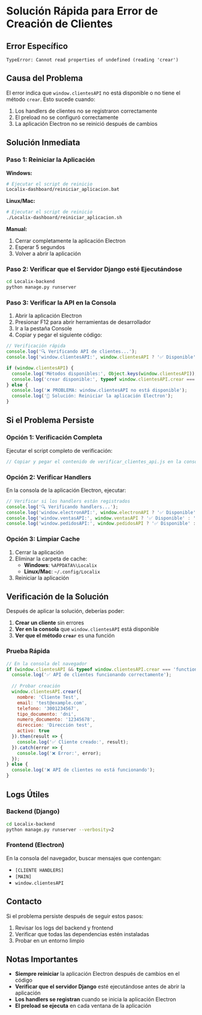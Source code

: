 # Solución Rápida para Error de Creación de Clientes

## Error Específico
```
TypeError: Cannot read properties of undefined (reading 'crear')
```

## Causa del Problema
El error indica que `window.clientesAPI` no está disponible o no tiene el método `crear`. Esto sucede cuando:
1. Los handlers de clientes no se registraron correctamente
2. El preload no se configuró correctamente
3. La aplicación Electron no se reinició después de cambios

## Solución Inmediata

### Paso 1: Reiniciar la Aplicación
**Windows:**
```bash
# Ejecutar el script de reinicio
Localix-dashboard/reiniciar_aplicacion.bat
```

**Linux/Mac:**
```bash
# Ejecutar el script de reinicio
./Localix-dashboard/reiniciar_aplicacion.sh
```

**Manual:**
1. Cerrar completamente la aplicación Electron
2. Esperar 5 segundos
3. Volver a abrir la aplicación

### Paso 2: Verificar que el Servidor Django esté Ejecutándose
```bash
cd Localix-backend
python manage.py runserver
```

### Paso 3: Verificar la API en la Consola
1. Abrir la aplicación Electron
2. Presionar F12 para abrir herramientas de desarrollador
3. Ir a la pestaña Console
4. Copiar y pegar el siguiente código:

```javascript
// Verificación rápida
console.log('🔍 Verificando API de clientes...');
console.log('window.clientesAPI:', window.clientesAPI ? '✅ Disponible' : '❌ No disponible');

if (window.clientesAPI) {
  console.log('Métodos disponibles:', Object.keys(window.clientesAPI));
  console.log('crear disponible:', typeof window.clientesAPI.crear === 'function' ? '✅ Sí' : '❌ No');
} else {
  console.log('❌ PROBLEMA: window.clientesAPI no está disponible');
  console.log('🔧 Solución: Reiniciar la aplicación Electron');
}
```

## Si el Problema Persiste

### Opción 1: Verificación Completa
Ejecutar el script completo de verificación:

```javascript
// Copiar y pegar el contenido de verificar_clientes_api.js en la consola
```

### Opción 2: Verificar Handlers
En la consola de la aplicación Electron, ejecutar:

```javascript
// Verificar si los handlers están registrados
console.log('🔍 Verificando handlers...');
console.log('window.electronAPI:', window.electronAPI ? '✅ Disponible' : '❌ No disponible');
console.log('window.ventasAPI:', window.ventasAPI ? '✅ Disponible' : '❌ No disponible');
console.log('window.pedidosAPI:', window.pedidosAPI ? '✅ Disponible' : '❌ No disponible');
```

### Opción 3: Limpiar Cache
1. Cerrar la aplicación
2. Eliminar la carpeta de cache:
   - **Windows**: `%APPDATA%\Localix`
   - **Linux/Mac**: `~/.config/Localix`
3. Reiniciar la aplicación

## Verificación de la Solución

Después de aplicar la solución, deberías poder:

1. **Crear un cliente** sin errores
2. **Ver en la consola** que `window.clientesAPI` está disponible
3. **Ver que el método `crear`** es una función

### Prueba Rápida
```javascript
// En la consola del navegador
if (window.clientesAPI && typeof window.clientesAPI.crear === 'function') {
  console.log('✅ API de clientes funcionando correctamente');
  
  // Probar creación
  window.clientesAPI.crear({
    nombre: 'Cliente Test',
    email: 'test@example.com',
    telefono: '3001234567',
    tipo_documento: 'dni',
    numero_documento: '12345678',
    direccion: 'Dirección test',
    activo: true
  }).then(result => {
    console.log('✅ Cliente creado:', result);
  }).catch(error => {
    console.log('❌ Error:', error);
  });
} else {
  console.log('❌ API de clientes no está funcionando');
}
```

## Logs Útiles

### Backend (Django)
```bash
cd Localix-backend
python manage.py runserver --verbosity=2
```

### Frontend (Electron)
En la consola del navegador, buscar mensajes que contengan:
- `[CLIENTE HANDLERS]`
- `[MAIN]`
- `window.clientesAPI`

## Contacto

Si el problema persiste después de seguir estos pasos:
1. Revisar los logs del backend y frontend
2. Verificar que todas las dependencias estén instaladas
3. Probar en un entorno limpio

## Notas Importantes

- **Siempre reiniciar** la aplicación Electron después de cambios en el código
- **Verificar que el servidor Django** esté ejecutándose antes de abrir la aplicación
- **Los handlers se registran** cuando se inicia la aplicación Electron
- **El preload se ejecuta** en cada ventana de la aplicación 